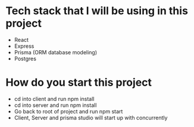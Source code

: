 # Tech stack that I will be using in this project

<ul>
    <li>React</li>
    <li>Express</li>
    <li>Prisma (ORM database modeling)</li>
    <li>Postgres</li>
</ul>

# How do you start this project

<ul>
    <li>cd into client and run npm install</li>
    <li>cd into server and run npm install</li>
    <li>Go back to root of project and run npm start</li>
    <li>Client, Server and prisma studio will start up with concurrently</li>
</ul>
